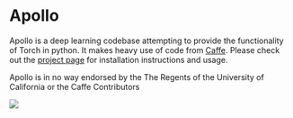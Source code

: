 <h1>Apollo</h1>

Apollo is a deep learning codebase attempting to provide the functionality of Torch in python. It makes heavy use of code from <a href="http://github.com/bvlc/caffe">Caffe</a>. Please check out the <a href="http://apollo.deepmatter.io">project page</a> for installation instructions and usage.

Apollo is in no way endorsed by the The Regents of the University of California or the Caffe Contributors

<img src="https://travis-ci.org/Russell91/apollo.svg?branch=master"></img>
